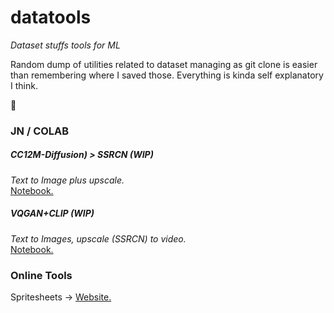# datatools
*Dataset stuffs tools for ML*

Random dump of utilities related to dataset managing as git clone is easier than remembering where I saved those. Everything is kinda self explanatory I think.

👀

### JN / COLAB

##### CC12M-Diffusion) > SSRCN **(WIP)**  
*Text to Image plus upscale.*  
[Notebook.](https://colab.research.google.com/drive/1Pyx2Z7qDE003R2C0Vo5mFAu0oDUCXM7w)  



##### VQGAN+CLIP **(WIP)**   
*Text to Images, upscale (SSRCN) to video.*  
[Notebook.](https://colab.research.google.com/drive/16K3W6o4RcwarFasU-Jl_Ag-pzQmt7ywK)  



### Online Tools
Spritesheets -> [Website.](https://www.leshylabs.com/apps/sstool/)
